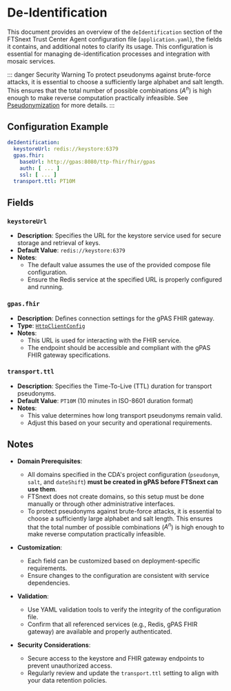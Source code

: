 # De-Identification <Badge type="tip" text="Trust Center Agent" /> <Badge type="warning" text="Since 5.0" />

This document provides an overview of the `deIdentification` section of the FTSnext
Trust Center Agent configuration file (`application.yaml`), the fields it contains, and
additional notes to clarify its usage.
This configuration is essential for managing de-identification processes and integration with
mosaic services.

::: danger Security Warning
To protect pseudonyms against brute-force attacks, it is essential to choose a sufficiently large
alphabet and salt length.
This ensures that the total number of possible combinations ($A^n$) is high enough to make reverse
computation practically infeasible.
See [Pseudonymization](../details/pseudonymisierung) for more details.
:::

## Configuration Example

```yaml
deIdentification:
  keystoreUrl: redis://keystore:6379
  gpas.fhir:
    baseUrl: http://gpas:8080/ttp-fhir/fhir/gpas
    auth: [ ... ]
    ssl: [ ... ]
  transport.ttl: PT10M
```

## Fields

### `keystoreUrl` <Badge type="warning" text="Since 5.0" />

* **Description**: Specifies the URL for the keystore service used for secure storage and retrieval
  of keys.
* **Default Value**: `redis://keystore:6379`
* **Notes**:
    * The default value assumes the use of the provided compose file configuration.
    * Ensure the Redis service at the specified URL is properly configured and running.

### `gpas.fhir` <Badge type="warning" text="Since 5.0" />

* **Description**: Defines connection settings for the gPAS FHIR gateway.
* **Type**: [`HttpClientConfig`](../types/HttpClientConfig)
* **Notes**:
    * This URL is used for interacting with the FHIR service.
    * The endpoint should be accessible and compliant with the gPAS FHIR gateway specifications.

### `transport.ttl` <Badge type="tip" text="Optional" /> <Badge type="warning" text="Since 5.0" />

* **Description**: Specifies the Time-To-Live (TTL) duration for transport pseudonyms.
* **Default Value**: `PT10M` (10 minutes in ISO-8601 duration format)
* **Notes**:
    * This value determines how long transport pseudonyms remain valid.
    * Adjust this based on your security and operational requirements.

## Notes

* **Domain Prerequisites**:
    * All domains specified in the CDA's project configuration (`pseudonym`, `salt`, and
      `dateShift`) **must be created in gPAS before FTSnext can use them**.
    * FTSnext does not create domains, so this setup must be done manually
      or through other administrative interfaces.
    * To protect pseudonyms against brute-force attacks, it is essential to choose a sufficiently
      large alphabet and salt length. This ensures that the total number of possible
      combinations ($A^n$) is high enough to make reverse computation practically infeasible.

* **Customization**:
    * Each field can be customized based on deployment-specific requirements.
    * Ensure changes to the configuration are consistent with service dependencies.

* **Validation**:
    * Use YAML validation tools to verify the integrity of the configuration file.
    * Confirm that all referenced services (e.g., Redis, gPAS FHIR gateway) are available and
      properly
      authenticated.

* **Security Considerations**:
    * Secure access to the keystore and FHIR gateway endpoints to prevent unauthorized access.
    * Regularly review and update the `transport.ttl` setting to align with your data retention
      policies.
